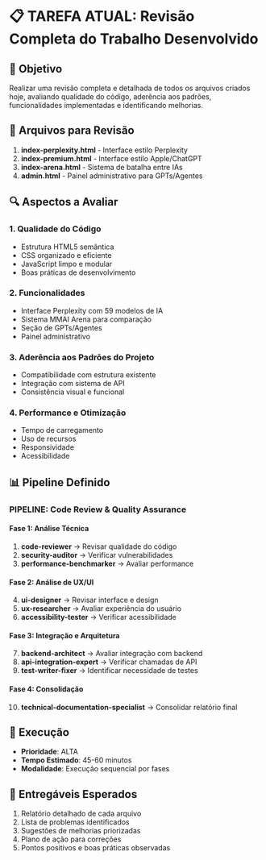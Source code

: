 # 📋 TAREFA ATUAL: Revisão Completa do Trabalho Desenvolvido

## 🎯 Objetivo
Realizar uma revisão completa e detalhada de todos os arquivos criados hoje, avaliando qualidade do código, aderência aos padrões, funcionalidades implementadas e identificando melhorias.

## 📁 Arquivos para Revisão
1. **index-perplexity.html** - Interface estilo Perplexity
2. **index-premium.html** - Interface estilo Apple/ChatGPT  
3. **index-arena.html** - Sistema de batalha entre IAs
4. **admin.html** - Painel administrativo para GPTs/Agentes

## 🔍 Aspectos a Avaliar

### 1. Qualidade do Código
- Estrutura HTML5 semântica
- CSS organizado e eficiente
- JavaScript limpo e modular
- Boas práticas de desenvolvimento

### 2. Funcionalidades
- Interface Perplexity com 59 modelos de IA
- Sistema MMAI Arena para comparação
- Seção de GPTs/Agentes
- Painel administrativo

### 3. Aderência aos Padrões do Projeto
- Compatibilidade com estrutura existente
- Integração com sistema de API
- Consistência visual e funcional

### 4. Performance e Otimização
- Tempo de carregamento
- Uso de recursos
- Responsividade
- Acessibilidade

## 📊 Pipeline Definido

### PIPELINE: Code Review & Quality Assurance

#### Fase 1: Análise Técnica
1. **code-reviewer** → Revisar qualidade do código
2. **security-auditor** → Verificar vulnerabilidades
3. **performance-benchmarker** → Avaliar performance

#### Fase 2: Análise de UX/UI
4. **ui-designer** → Revisar interface e design
5. **ux-researcher** → Avaliar experiência do usuário
6. **accessibility-tester** → Verificar acessibilidade

#### Fase 3: Integração e Arquitetura
7. **backend-architect** → Avaliar integração com backend
8. **api-integration-expert** → Verificar chamadas de API
9. **test-writer-fixer** → Identificar necessidade de testes

#### Fase 4: Consolidação
10. **technical-documentation-specialist** → Consolidar relatório final

## 🚀 Execução
- **Prioridade**: ALTA
- **Tempo Estimado**: 45-60 minutos
- **Modalidade**: Execução sequencial por fases

## 📝 Entregáveis Esperados
1. Relatório detalhado de cada arquivo
2. Lista de problemas identificados
3. Sugestões de melhorias priorizadas
4. Plano de ação para correções
5. Pontos positivos e boas práticas observadas